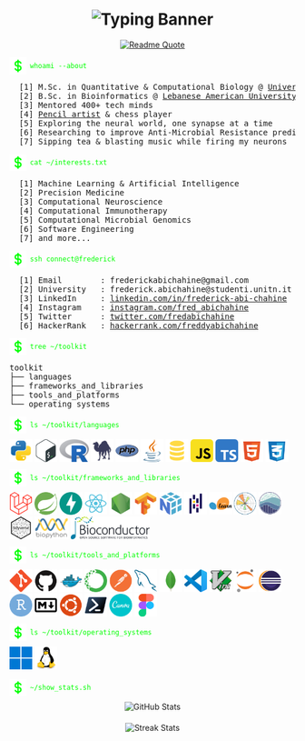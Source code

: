 <!-- HEADER -->
<h1 align="center">
  <img src="https://readme-typing-svg.herokuapp.com?font=JetBrains+Mono&size=40&duration=3000&pause=1000&color=00FF00&center=true&vCenter=true&width=1000&height=60&lines=Hi,+I'm+Frederick+Abi+Chahine.;AI+%26+Bioinformatics+Engineer." alt="Typing Banner" />
</h1>

<!-- QUOTE -->
<p align="center">
  <a href="https://github.com/piyushsuthar/github-readme-quotes">
    <img src="https://quotes-github-readme.vercel.app/api?type=horizontal&theme=dark&quote=The+greatest+scientists+are+artists+as+well.&author=Albert+Einstein&border=true&quoteColor=AAAAAA&authorColor=DDDDDD&backgroundColor=0d1117&symbolColor=00FF00&borderColor=00FF00" alt="Readme Quote">
  </a>
</p>

<!-- ABOUT ME -->
<p style="display: flex; align-items: center; gap: 6px; margin-bottom: 10px;">
  <img alt="dollar" src="assets/dollar_sign.svg" height="30" width="30">
  <code style="color:#00FF00;">whoami --about</code>
</p>

<pre>
  [1] M.Sc. in Quantitative & Computational Biology @ <a href="https://www.unitn.it" target="_blank">University of Trento (UniTn)</a>
  [2] B.Sc. in Bioinformatics @ <a href="https://www.lau.edu.lb" target="_blank">Lebanese American University (LAU)</a>
  [3] Mentored 400+ tech minds
  [4] <a href="https://instagram.com/fred_draws">Pencil artist</a> & chess player
  [5] Exploring the neural world, one synapse at a time
  [6] Researching to improve Anti-Microbial Resistance prediction using deep CNNs
  [7] Sipping tea & blasting music while firing my neurons
</pre>

<!-- INTERESTS -->
<p style="display: flex; align-items: center; gap: 6px; margin-bottom: 10px;">
  <img alt="dollar" src="assets/dollar_sign.svg" height="30" width="30">
  <code style="color:#00FF00;">cat ~/interests.txt</code>
</p>

<pre>
  [1] Machine Learning & Artificial Intelligence
  [2] Precision Medicine
  [3] Computational Neuroscience
  [4] Computational Immunotherapy
  [5] Computational Microbial Genomics
  [6] Software Engineering
  [7] and more...
</pre>

<!-- CONTACT -->
<p style="display: flex; align-items: center; gap: 6px; margin-bottom: 10px;">
  <img alt="dollar" src="assets/dollar_sign.svg" height="30" width="30">
  <code style="color:#00FF00;">ssh connect@frederick</code>
</p>

<pre>
  [1] Email        : frederickabichahine@gmail.com
  [2] University   : frederick.abichahine@studenti.unitn.it
  [3] LinkedIn     : <a href="https://linkedin.com/in/frederick-abi-chahine" target="_blank">linkedin.com/in/frederick-abi-chahine</a>
  [4] Instagram    : <a href="https://instagram.com/fred_abichahine" target="_blank">instagram.com/fred_abichahine</a>
  [5] Twitter      : <a href="https://twitter.com/fredabichahine" target="_blank">twitter.com/fredabichahine</a>
  [6] HackerRank   : <a href="https://www.hackerrank.com/freddyabichahine" target="_blank">hackerrank.com/freddyabichahine</a>
</pre>

<!-- TOOLKIT -->
<p style="display: flex; align-items: center; gap: 6px; margin-bottom: 10px;">
  <img alt="dollar" src="assets/dollar_sign.svg" height="30" width="30">
  <code style="color:#00FF00;">tree ~/toolkit</code>
</p>

<pre>
toolkit
├── languages
├── frameworks_and_libraries
├── tools_and_platforms
└── operating_systems
</pre>

<!-- LANGUAGES -->
<p style="display: flex; align-items: center; gap: 6px; margin-bottom: 10px;">
  <img alt="dollar" src="assets/dollar_sign.svg" height="30" width="30">
  <code style="color:#00FF00;">ls ~/toolkit/languages</code>
</p>

<div>
  <img src="./assets/languages/python_logo.svg" height="40" alt="Python" title="Python"/>
  <img src="./assets/languages/bash_logo.svg" height="40" alt="Bash" title="Bash"/>
  <img src="./assets/languages/r_logo.svg" height="40" alt="R" title="R"/>
  <img src="./assets/languages/perl_logo.svg" height="40" alt="Perl" title="Perl"/>
  <img src="./assets/languages/php_logo.svg" height="40" alt="PHP" title="PHP"/>
  <img src="./assets/languages/java_logo.svg" height="40" alt="Java" title="Java"/>
  <img src="./assets/languages/sql_logo.svg" height="40" alt="SQL" title="SQL"/>
  <img src="./assets/languages/javascript_logo.svg" height="40" alt="JavaScript" title="JavaScript"/>
  <img src="./assets/languages/typescript_logo.svg" height="40" alt="TypeScript" title="TypeScript"/>
  <img src="./assets/languages/html5_logo.svg" height="40" alt="HTML5" title="HTML5"/>
  <img src="./assets/languages/css3_logo.svg" height="40" alt="CSS3" title="CSS3"/>
</div>

<!-- FRAMEWORKS & LIBRARIES -->
<p style="display: flex; align-items: center; gap: 6px; margin-bottom: 10px; margin-top: 10px;">
  <img alt="dollar" src="assets/dollar_sign.svg" height="30" width="30">
  <code style="color:#00FF00;">ls ~/toolkit/frameworks_and_libraries</code>
</p>

<div>
  <img src="./assets/frameworks_and_libraries/laravel_logo.svg" height="40" alt="Laravel" title="Laravel"/>
  <img src="./assets/frameworks_and_libraries/springboot_logo.svg" height="40" alt="Spring Boot" title="Spring Boot"/>
  <img src="./assets/frameworks_and_libraries/fastapi_logo.svg" height="40" alt="FastAPI" title="FastAPI"/>
  <img src="./assets/frameworks_and_libraries/react_logo.svg" height="40" alt="React" title="React"/>
  <img src="./assets/frameworks_and_libraries/nodejs_logo.svg" height="40" alt="Node.js" title="Node JS"/>
  <img src="./assets/frameworks_and_libraries/tensorflow_logo.svg" height="40" alt="TensorFlow" title="TensorFlow"/>
  <img src="./assets/frameworks_and_libraries/numpy_logo.svg" height="40" alt="NumPy" title="NumPy"/>
  <img src="./assets/frameworks_and_libraries/pandas_logo.svg" height="40" alt="Pandas" title="Pandas"/>
  <img src="./assets/frameworks_and_libraries/scikitlearn_logo.svg" height="40" alt="Scikit-learn" title="Scikit-learn"/>
  <img src="./assets/frameworks_and_libraries/matplotlib_logo.svg" height="40" alt="Matplotlib" title="Matplotlib"/> 
  <img src="./assets/frameworks_and_libraries/seaborn_logo.svg" height="40" alt="Seaborn" title="Seaborn"/>
  <img src="./assets/frameworks_and_libraries/tidyverse_logo.svg" height="40" alt="Tidyverse" title="Tidyverse"/>
  <img src="./assets/frameworks_and_libraries/biopython_logo.svg" height="40" alt="Biopython" title="Biopython"/>
  <img src="./assets/frameworks_and_libraries/bioconductor_logo.svg" height="40" alt="Bioconductor" title="Bioconductor"/>
</div>

<!-- TOOLS & PLATFORMS -->
<p style="display: flex; align-items: center; gap: 6px; margin-bottom: 10px; margin-top: 10px;">
  <img alt="dollar" src="assets/dollar_sign.svg" height="30" width="30">
  <code style="color:#00FF00;">ls ~/toolkit/tools_and_platforms</code>
</p>

<div>
  <img src="./assets/tools_and_platforms/git_logo.svg" height="40" alt="git" title="Git"/>
  <img src="./assets/tools_and_platforms/github_logo.svg" height="40" alt="github" title="GitHub"/>
  <img src="./assets/tools_and_platforms/docker_logo.svg" height="40" alt="docker" title="Docker"/>
  <img src="./assets/tools_and_platforms/anaconda_logo.svg" height="40" alt="anaconda" title="Anaconda"/>
  <img src="./assets/tools_and_platforms/postman_logo.svg" height="40" alt="postman" title="Postman"/>
  <img src="./assets/tools_and_platforms/mysql_logo.svg" height="40" alt="mysql" title="MySQL"/>
  <img src="./assets/tools_and_platforms/mongodb_logo.svg" height="40" alt="mongodb" title="MongoDB"/>
  <img src="./assets/tools_and_platforms/vscode_logo.svg" height="40" alt="vscode" title="VSCode"/>
  <img src="./assets/tools_and_platforms/vim_logo.svg" height="40" alt="vim" title="Vim"/>
  <img src="./assets/tools_and_platforms/jupyter_logo.svg" height="40" alt="jupyter" title="Jupyter"/>
  <img src="./assets/tools_and_platforms/eclipse_logo.svg" height="40" alt="eclipse" title="Eclipse"/>
  <img src="./assets/tools_and_platforms/rstudio_logo.svg" height="40" alt="rstudio" title="RStudio"/>
  <img src="./assets/tools_and_platforms/markdown_logo.svg" height="40" alt="markdown" title="Markdown"/>
  <img src="./assets/tools_and_platforms/ubuntu_logo.svg" height="40" alt="ubuntu" title="Ubuntu"/>
  <img src="./assets/tools_and_platforms/powershell_logo.svg" height="40" alt="powershell" title="PowerShell"/>
  <img src="./assets/tools_and_platforms/canva_logo.svg" height="40" alt="canva" title="Canva"/>
  <img src="./assets/tools_and_platforms/figma_logo.svg" height="40" alt="figma" title="Figma"/>
</div>

<!-- OPERATING SYSTEMS -->
<p style="display: flex; align-items: center; gap: 6px; margin-bottom: 10px; margin-top: 10px;">
  <img alt="dollar" src="assets/dollar_sign.svg" height="30" width="30">
  <code style="color:#00FF00;">ls ~/toolkit/operating_systems</code>
</p>

<div>
  <img src="./assets/operating_systems/windows_logo.svg" height="40" alt="windows" title="Windows"/>
  <img src="./assets/operating_systems/linux_logo.svg" height="40" alt="linux" title="Linux"/>
</div>

<!-- STATISTICS -->
<p style="display: flex; align-items: center; gap: 6px; margin-bottom: 10px;">
  <img alt="dollar" src="assets/dollar_sign.svg" height="30" width="30">
  <code style="color:#00FF00;">~/show_stats.sh</code>
</p>

<div style="text-align: center;">
    <div style="display: block; margin-bottom: 20px;">
        <img src="https://github-readme-stats.vercel.app/api?username=frederick-abichahine&show_icons=true&theme=radical&locale=en" alt="GitHub Stats" style="height: 180px; width: 400px;" />
    </div>
    <div style="display: block;">
        <img src="https://github-readme-streak-stats.herokuapp.com/?user=frederick-abichahine&theme=radical" alt="Streak Stats" style="height: 180px; width: 400px;" />
    </div>
</div>
